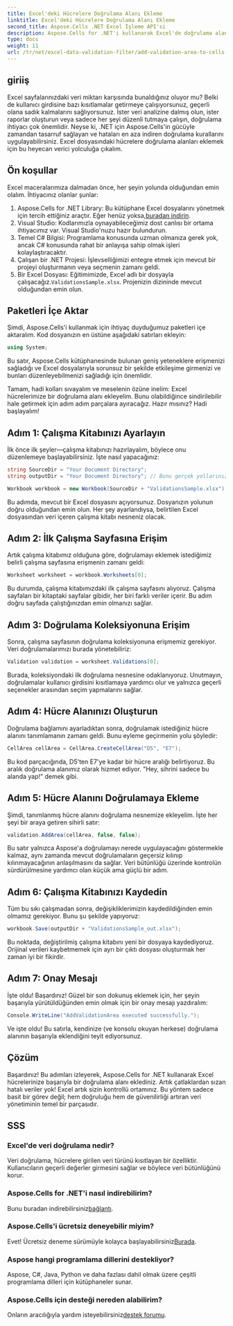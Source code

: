 ```yaml
---
title: Excel'deki Hücrelere Doğrulama Alanı Ekleme
linktitle: Excel'deki Hücrelere Doğrulama Alanı Ekleme
second_title: Aspose.Cells .NET Excel İşleme API'si
description: Aspose.Cells for .NET'i kullanarak Excel'de doğrulama alanları eklemeyi adım adım kılavuzumuzla öğrenin. Veri bütünlüğünüzü artırın.
type: docs
weight: 11
url: /tr/net/excel-data-validation-filter/add-validation-area-to-cells-in-excel/
---
```

## giriiş

Excel sayfalarınızdaki veri miktarı karşısında bunaldığınız oluyor mu? Belki de kullanıcı girdisine bazı kısıtlamalar getirmeye çalışıyorsunuz, geçerli olana sadık kalmalarını sağlıyorsunuz. İster veri analizine dalmış olun, ister raporlar oluşturun veya sadece her şeyi düzenli tutmaya çalışın, doğrulama ihtiyacı çok önemlidir. Neyse ki, .NET için Aspose.Cells'in gücüyle zamandan tasarruf sağlayan ve hataları en aza indiren doğrulama kurallarını uygulayabilirsiniz. Excel dosyasındaki hücrelere doğrulama alanları eklemek için bu heyecan verici yolculuğa çıkalım.

## Ön koşullar

Excel maceralarımıza dalmadan önce, her şeyin yolunda olduğundan emin olalım. İhtiyacınız olanlar şunlar:

1.  Aspose.Cells for .NET Library: Bu kütüphane Excel dosyalarını yönetmek için tercih ettiğiniz araçtır. Eğer henüz yoksa,[buradan indirin](https://releases.aspose.com/cells/net/).
2. Visual Studio: Kodlarımızla oynayabileceğimiz dost canlısı bir ortama ihtiyacımız var. Visual Studio'nuzu hazır bulundurun.
3. Temel C# Bilgisi: Programlama konusunda uzman olmanıza gerek yok, ancak C# konusunda rahat bir anlayışa sahip olmak işleri kolaylaştıracaktır.
4. Çalışan bir .NET Projesi: İşlevselliğimizi entegre etmek için mevcut bir projeyi oluşturmanın veya seçmenin zamanı geldi.
5.  Bir Excel Dosyası: Eğitimimizde, Excel adlı bir dosyayla çalışacağız.`ValidationsSample.xlsx`. Projenizin dizininde mevcut olduğundan emin olun.

## Paketleri İçe Aktar

Şimdi, Aspose.Cells'i kullanmak için ihtiyaç duyduğumuz paketleri içe aktaralım. Kod dosyanızın en üstüne aşağıdaki satırları ekleyin:

```csharp
using System;
```

Bu satır, Aspose.Cells kütüphanesinde bulunan geniş yeteneklere erişmenizi sağladığı ve Excel dosyalarıyla sorunsuz bir şekilde etkileşime girmenizi ve bunları düzenleyebilmenizi sağladığı için önemlidir.

Tamam, hadi kolları sıvayalım ve meselenin özüne inelim: Excel hücrelerimize bir doğrulama alanı ekleyelim. Bunu olabildiğince sindirilebilir hale getirmek için adım adım parçalara ayıracağız. Hazır mısınız? Hadi başlayalım!

## Adım 1: Çalışma Kitabınızı Ayarlayın

İlk önce ilk şeyler—çalışma kitabınızı hazırlayalım, böylece onu düzenlemeye başlayabilirsiniz. İşte nasıl yapacağınız:

```csharp
string SourceDir = "Your Document Directory";
string outputDir = "Your Document Directory"; // Bunu gerçek yollarınızla güncelleyin.

Workbook workbook = new Workbook(SourceDir + "ValidationsSample.xlsx");
```

Bu adımda, mevcut bir Excel dosyasını açıyorsunuz. Dosyanızın yolunun doğru olduğundan emin olun. Her şey ayarlandıysa, belirtilen Excel dosyasından veri içeren çalışma kitabı nesneniz olacak.

## Adım 2: İlk Çalışma Sayfasına Erişim

Artık çalışma kitabımız olduğuna göre, doğrulamayı eklemek istediğimiz belirli çalışma sayfasına erişmenin zamanı geldi:

```csharp
Worksheet worksheet = workbook.Worksheets[0];
```

Bu durumda, çalışma kitabımızdaki ilk çalışma sayfasını alıyoruz. Çalışma sayfaları bir kitaptaki sayfalar gibidir, her biri farklı veriler içerir. Bu adım doğru sayfada çalıştığınızdan emin olmanızı sağlar.

## Adım 3: Doğrulama Koleksiyonuna Erişim

Sonra, çalışma sayfasının doğrulama koleksiyonuna erişmemiz gerekiyor. Veri doğrulamalarımızı burada yönetebiliriz:

```csharp
Validation validation = worksheet.Validations[0];
```

Burada, koleksiyondaki ilk doğrulama nesnesine odaklanıyoruz. Unutmayın, doğrulamalar kullanıcı girdisini kısıtlamaya yardımcı olur ve yalnızca geçerli seçenekler arasından seçim yapmalarını sağlar.

## Adım 4: Hücre Alanınızı Oluşturun

Doğrulama bağlamını ayarladıktan sonra, doğrulamak istediğiniz hücre alanını tanımlamanın zamanı geldi. Bunu eyleme geçirmenin yolu şöyledir:

```csharp
CellArea cellArea = CellArea.CreateCellArea("D5", "E7");
```

Bu kod parçacığında, D5'ten E7'ye kadar bir hücre aralığı belirtiyoruz. Bu aralık doğrulama alanımız olarak hizmet ediyor. "Hey, sihrini sadece bu alanda yap!" demek gibi.

## Adım 5: Hücre Alanını Doğrulamaya Ekleme

Şimdi, tanımlanmış hücre alanını doğrulama nesnemize ekleyelim. İşte her şeyi bir araya getiren sihirli satır:

```csharp
validation.AddArea(cellArea, false, false);
```

Bu satır yalnızca Aspose'a doğrulamayı nerede uygulayacağını göstermekle kalmaz, aynı zamanda mevcut doğrulamaların geçersiz kılınıp kılınmayacağının anlaşılmasını da sağlar. Veri bütünlüğü üzerinde kontrolün sürdürülmesine yardımcı olan küçük ama güçlü bir adım.

## Adım 6: Çalışma Kitabınızı Kaydedin

Tüm bu sıkı çalışmadan sonra, değişikliklerimizin kaydedildiğinden emin olmamız gerekiyor. Bunu şu şekilde yapıyoruz:

```csharp
workbook.Save(outputDir + "ValidationsSample_out.xlsx");
```

Bu noktada, değiştirilmiş çalışma kitabını yeni bir dosyaya kaydediyoruz. Orijinal verileri kaybetmemek için ayrı bir çıktı dosyası oluşturmak her zaman iyi bir fikirdir.

## Adım 7: Onay Mesajı

İşte oldu! Başardınız! Güzel bir son dokunuş eklemek için, her şeyin başarıyla yürütüldüğünden emin olmak için bir onay mesajı yazdıralım:

```csharp
Console.WriteLine("AddValidationArea executed successfully.");
```

Ve işte oldu! Bu satırla, kendinize (ve konsolu okuyan herkese) doğrulama alanının başarıyla eklendiğini teyit ediyorsunuz.

## Çözüm

Başardınız! Bu adımları izleyerek, Aspose.Cells for .NET kullanarak Excel hücrelerinize başarıyla bir doğrulama alanı eklediniz. Artık çatlaklardan sızan hatalı veriler yok! Excel artık sizin kontrollü ortamınız. Bu yöntem sadece basit bir görev değil; hem doğruluğu hem de güvenilirliği artıran veri yönetiminin temel bir parçasıdır.

## SSS

### Excel'de veri doğrulama nedir?
Veri doğrulama, hücrelere girilen veri türünü kısıtlayan bir özelliktir. Kullanıcıların geçerli değerler girmesini sağlar ve böylece veri bütünlüğünü korur.

### Aspose.Cells for .NET'i nasıl indirebilirim?
 Bunu buradan indirebilirsiniz[bağlantı](https://releases.aspose.com/cells/net/).

### Aspose.Cells'i ücretsiz deneyebilir miyim?
 Evet! Ücretsiz deneme sürümüyle kolayca başlayabilirsiniz[Burada](https://releases.aspose.com/).

### Aspose hangi programlama dillerini destekliyor?
Aspose, C#, Java, Python ve daha fazlası dahil olmak üzere çeşitli programlama dilleri için kütüphaneler sunar.

### Aspose.Cells için desteği nereden alabilirim?
 Onların aracılığıyla yardım isteyebilirsiniz[destek forumu](https://forum.aspose.com/c/cells/9).